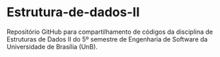 # Estrutura-de-dados-II

Repositório GitHub para compartilhamento de códigos da disciplina de Estruturas de Dados II do 5º semestre de Engenharia de Software da Universidade de Brasília (UnB).